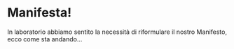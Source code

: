 # Manifesta!
In laboratorio abbiamo sentito la necessità di riformulare il nostro Manifesto, ecco come sta andando...